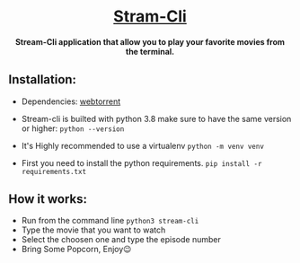 <h1 align="center"><u>Stram-Cli</u></h1>
<h4 align="center"> Stream-Cli application that allow you to play your favorite movies from the terminal.</h4>

## Installation:
* Dependencies: [webtorrent](https://github.com/webtorrent/webtorrent)
* Stream-cli is builted with python 3.8 make sure to have the same version or higher:
`python --version`

* It's Highly recommended to use a virtualenv
`python -m venv venv`

* First you need to install the python requirements.
`pip install -r requirements.txt`

<!-- * Add the run permission to the file.
`sudo chmod +x ~/.stream-cli/stream-cli`
 -->
<!-- * Add an alias to your `~/.bashrc` or `~/.zshrc`
	* bash : `echo "alias stream-cli='~/.stream-cli/stream-cli'" >> ~/.bashrc`
	* zsh: `echo "alias stream-cli='~/.stream-cli/stream-cli'" >> ~/.zshrc` -->

## How it works:
* Run from the command line `python3 stream-cli`
* Type the movie that you want to watch
* Select the choosen one and type the episode number
* Bring Some Popcorn, Enjoy😉
